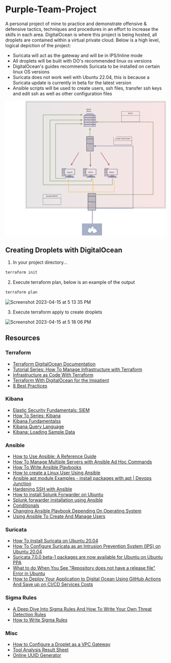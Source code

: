 # Purple-Team-Project
A personal project of mine to practice and demonstrate offensive & defensive tactics, techniques and procedures in an effort to increase the skills in each area.
DigitalOcean is where this project is being hosted, all droplets are contained within a virtual private cloud. Below is a high level, logical depiction of the project:

- Suricata will act as the gateway and will be in IPS/Inline mode
- All droplets will be built with DO's recommended linux os versions
- DigitalOcean's guides recommends Suricata to be installed on certain linux OS versions
- Suricata does not work well with Ubuntu 22.04, this is because a Suricata update is currently in beta for the latest version
- Ansible scripts will be used to create users, ssh files, transfer ssh keys and edit ssh as well as other configuration files

![Lab Diagram drawio](https://github.com/datboyblu3/Purple-Team-Project/blob/main/Images/Lab%20Diagram.drawio.png)

## Creating Droplets with DigitalOcean
1) In your project directory...
```JavaScript
terraform init
```
2) Execute terraform plan, below is an example of the output
```JavaScript
terraform plan
```

<img width="800" alt="Screenshot 2023-04-15 at 5 13 35 PM" src="https://user-images.githubusercontent.com/95729902/232253397-1b96e9c1-fa17-47f8-890f-1323bd20d06e.png">

3) Execute terraform apply to create droplets

<img width="613" alt="Screenshot 2023-04-15 at 5 18 06 PM" src="https://user-images.githubusercontent.com/95729902/232253522-e31e0f11-eb95-4165-bdbb-e08612fa83de.png">


## Resources

### Terraform
- [Terraform DigitalOcean Documentation](https://registry.terraform.io/providers/digitalocean/digitalocean/latest/docs)
- [Tutorial Series: How To Manage Infrastructure with Terraform](https://www.digitalocean.com/community/tutorial_series/how-to-manage-infrastructure-with-terraform)
- [Infrastructure as Code With Terraform](https://www.youtube.com/watch?v=dSJ6zenfRK8&ab_channel=DigitalOcean)
- [Terraform With DigitalOcean for the Impatient](https://www.youtube.com/playlist?list=PL9evZl_m5wqsc7C38L9grx-djts2bqT_b)
- [8 Best Practices](https://www.youtube.com/watch?v=gxPykhPxRW0&ab_channel=TechWorldwithNana)

### Kibana
- [Elastic Security Fundamentals: SIEM](https://www.elastic.co/training/elastic-security-fundamentals-siem)
- [How To Series: Kibana](https://www.elastic.co/videos/training-how-to-series-stack)
- [Kibana Fundamentalss](https://www.elastic.co/training/kibana-fundamentals)
- [Kibana Query Language](https://www.elastic.co/guide/en/kibana/current/kuery-query.html)
- [Kibana: Loading Sample Data](https://www.elastic.co/guide/en/kibana/6.8/tutorial-load-dataset.html)

### Ansible
- [How to Use Ansible: A Reference Guide](https://www.digitalocean.com/community/cheatsheets/how-to-use-ansible-cheat-sheet-guide)
- [How To Manage Multiple Servers with Ansible Ad Hoc Commands](https://www.digitalocean.com/community/cheatsheets/how-to-manage-multiple-servers-with-ansible-ad-hoc-commands)
- [How To Write Ansible Playbooks](https://www.digitalocean.com/community/tutorial_series/how-to-write-ansible-playbooks)
- [How to create a Linux User Using Ansible](https://citizix.com/how-to-create-a-linux-user-using-ansible/)
- [Ansible apt module Examples - install packages with apt | Devops Junction](https://www.middlewareinventory.com/blog/ansible-apt-examples/)
- [Hardening SSH with Ansible](https://tizutech.com/hardening-ssh-with-ansible/)
- [How to install Splunk Forwarder on Ubuntu](https://bobcares.com/blog/install-splunk-forwarder-on-ubuntu/)
- [Splunk forwarder installation using Ansible](https://www.linuxsysadmins.com/splunk-forwarder-installation-using-ansible/)
- [Conditionals](https://docs.ansible.com/ansible/latest/playbook_guide/playbooks_conditionals.html#ansible-facts-distribution)
- [Changing Ansible Playbook Depending On Operating System](https://geektechstuff.com/2020/07/09/changing-ansible-playbook-depending-on-operating-system-ansible/)
- [Using Ansible To Create And Manage Users](https://geektechstuff.com/2019/11/03/using-ansible-to-create-and-manage-users-linux-raspberry-pi/)

### Suricata
- [How To Install Suricata on Ubuntu 20.04](https://www.digitalocean.com/community/tutorials/how-to-install-suricata-on-ubuntu-20-04) 
- [How To Configure Suricata as an Intrusion Prevention System (IPS) on Ubuntu 20.04](https://www.digitalocean.com/community/tutorials/how-to-configure-suricata-as-an-intrusion-prevention-system-ips-on-ubuntu-20-04)
- [Suricata 7.0.0 beta-1 packages are now available for Ubuntu on Ubuntu PPA](https://forum.suricata.io/t/suricata-7-0-0-beta-1-packages-are-now-available-for-ubuntu-on-ubuntu-ppa-launchpad/2921)
- [What to do When You See "Repository does not have a release file" Error in Ubuntu](https://itsfoss.com/repository-does-not-have-release-file-error-ubuntu/)
- [How to Deploy Your Application to Digital Ocean Using GitHub Actions And Save up on CI/CD Services Costs](https://medium.com/swlh/how-to-deploy-your-application-to-digital-ocean-using-github-actions-and-save-up-on-ci-cd-costs-74b7315facc2)

### Sigma Rules
- [A Deep Dive Into Sigma Rules And How To Write Your Own Threat Detection Rules](https://fourcore.io/blogs/sigma-rules-open-source-threat-hunting-approach)
- [How to Write Sigma Rules](https://www.nextron-systems.com/2018/02/10/write-sigma-rules/)


### Misc
- [How to Configure a Droplet as a VPC Gateway](https://docs.digitalocean.com/products/networking/vpc/how-to/configure-droplet-as-gateway/)
- [Tool Analysis Result Sheet](https://jpcertcc.github.io/ToolAnalysisResultSheet/#)
- [Online UUID Generator](https://www.uuidgenerator.net/)




